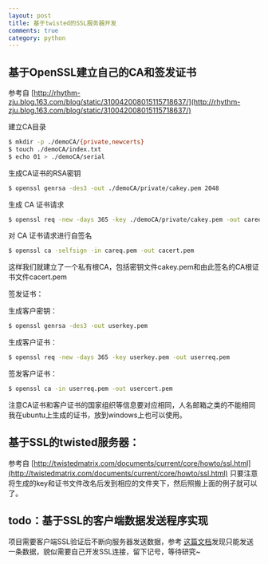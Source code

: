 ```yaml
---
layout: post
title: 基于twisted的SSL服务器开发
comments: true
category: python
---
```


## 基于OpenSSL建立自己的CA和签发证书 

参考自 [http://rhythm-zju.blog.163.com/blog/static/310042008015115718637/](http://rhythm-zju.blog.163.com/blog/static/310042008015115718637/)

建立CA目录 

```bash
$ mkdir -p ./demoCA/{private,newcerts} 
$ touch ./demoCA/index.txt 
$ echo 01 > ./demoCA/serial 
```

生成CA证书的RSA密钥 

```bash
$ openssl genrsa -des3 -out ./demoCA/private/cakey.pem 2048 
```

生成 CA 证书请求 

```bash
$ openssl req -new -days 365 -key ./demoCA/private/cakey.pem -out careq.pem 
```

对 CA 证书请求进行自签名 

```bash
$ openssl ca -selfsign -in careq.pem -out cacert.pem 
```

这样我们就建立了一个私有根CA，包括密钥文件cakey.pem和由此签名的CA根证书文件cacert.pem 

签发证书： 

生成客户密钥： 

```bash
$ openssl genrsa -des3 -out userkey.pem 
```

生成客户证书： 

```bash
$ openssl req -new -days 365 -key userkey.pem -out userreq.pem 
```

签发客户证书： 

```bash
$ openssl ca -in userreq.pem -out usercert.pem 
```

注意CA证书和客户证书的国家组织等信息要对应相同，人名邮箱之类的不能相同 
我在ubuntu上生成的证书，放到windows上也可以使用。 

## 基于SSL的twisted服务器： 

参考自 [http://twistedmatrix.com/documents/current/core/howto/ssl.html](http://twistedmatrix.com/documents/current/core/howto/ssl.html)
只要注意将生成的key和证书文件改名后发到相应的文件夹下，然后照搬上面的例子就可以了。 

## todo：基于SSL的客户端数据发送程序实现 

项目需要客户端SSL验证后不断向服务器发送数据，参考 [这篇文档](http://twistedmatrix.com/documents/current/web/howto/client.html)发现只能发送一条数据，貌似需要自己开发SSL连接，留下记号，等待研究~ 
